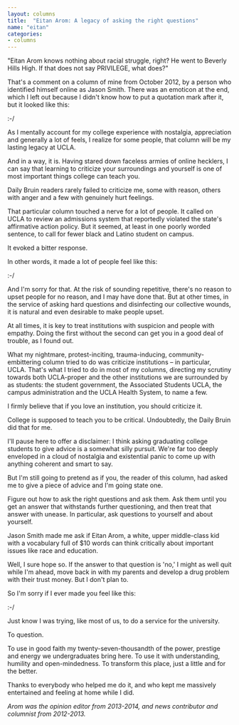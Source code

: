 ```yaml
---
layout: columns
title:  "Eitan Arom: A legacy of asking the right questions"
name: "eitan"
categories:
- columns
---
```


"Eitan Arom knows nothing about racial struggle, right? He went to Beverly Hills High. If that does not say PRIVILEGE, what does?"

That's a comment on a column of mine from October 2012, by a person who identified himself online as Jason Smith. There was an emoticon at the end, which I left out because I didn't know how to put a quotation mark after it, but it looked like this:

:-/ ­

As I mentally account for my college experience with nostalgia, appreciation and generally a lot of feels, I realize for some people, that column will be my lasting legacy at UCLA.

And in a way, it is. Having stared down faceless armies of online hecklers, I can say that learning to criticize your surroundings and yourself is one of most important things college can teach you.

Daily Bruin readers rarely failed to criticize me, some with reason, others with anger and a few with genuinely hurt feelings.

That particular column touched a nerve for a lot of people. It called on UCLA to review an admissions system that reportedly violated the state's affirmative action policy. But it seemed, at least in one poorly worded sentence, to call for fewer black and Latino student on campus.

It evoked a bitter response.

In other words, it made a lot of people feel like this:

:-/

And I'm sorry for that. At the risk of sounding repetitive, there's no reason to upset people for no reason, and I may have done that. But at other times, in the service of asking hard questions and disinfecting our collective wounds, it is natural and even desirable to make people upset.

At all times, it is key to treat institutions with suspicion and people with empathy. Doing the first without the second can get you in a good deal of trouble, as I found out.

What my nightmare, protest-inciting, trauma-inducing, community-embittering column tried to do was criticize institutions – in particular, UCLA. That's what I tried to do in most of my columns, directing my scrutiny towards both UCLA-proper and the other institutions we are surrounded by as students: the student government, the Associated Students UCLA, the campus administration and the UCLA Health System, to name a few.

I firmly believe that if you love an institution, you should criticize it.

College is supposed to teach you to be critical. Undoubtedly, the Daily Bruin did that for me.

I'll pause here to offer a disclaimer: I think asking graduating college students to give advice is a somewhat silly pursuit. We're far too deeply enveloped in a cloud of nostalgia and existential panic to come up with anything coherent and smart to say.

But I'm still going to pretend as if you, the reader of this column, had asked me to give a piece of advice and I'm going state one.

Figure out how to ask the right questions and ask them. Ask them until you get an answer that withstands further questioning, and then treat that answer with unease. In particular, ask questions to yourself and about yourself.

Jason Smith made me ask if Eitan Arom, a white, upper middle-class kid with a vocabulary full of $10 words can think critically about important issues like race and education.

Well, I sure hope so. If the answer to that question is 'no,' I might as well quit while I'm ahead, move back in with my parents and develop a drug problem with their trust money. But I don't plan to.

So I'm sorry if I ever made you feel like this:

:-/

Just know I was trying, like most of us, to do a service for the university.

To question.

To use in good faith my twenty-seven-thousandth of the power, prestige and energy we undergraduates bring here. To use it with understanding, humility and open-mindedness. To transform this place, just a little and for the better.

Thanks to everybody who helped me do it, and who kept me massively entertained and feeling at home while I did.

*Arom was the opinion editor from 2013-2014, and news contributor and columnist from 2012-2013.*
